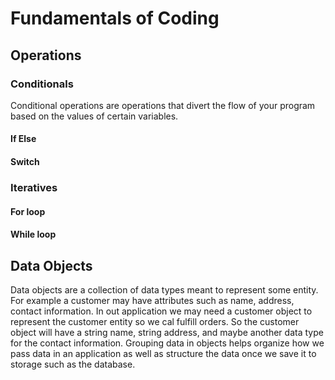 # Fundamentals of Coding
## Operations
### Conditionals
Conditional operations are operations that divert the flow of your program based on the values of certain variables.
#### If Else
#### Switch
### Iteratives
#### For loop
#### While loop
## Data Objects
Data objects are a collection of data types meant to represent some entity. For example a customer may have attributes such as name, address, contact information. In out application we may need a customer object to represent the customer entity so we cal fulfill orders. So the customer object will have a string name, string address, and maybe another data type for the contact information. Grouping data in objects helps organize how we pass data in an application as well as structure the data once we save it to storage such as the database. 